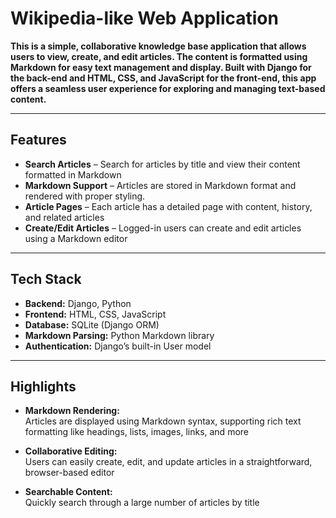 # Wikipedia-like Web Application

**This is a simple, collaborative knowledge base application that allows users to view, create, and edit articles. 
The content is formatted using Markdown for easy text management and display. Built with Django for the back-end and HTML, CSS, 
and JavaScript for the front-end, this app offers a seamless user experience for exploring and managing text-based content.**

---

## Features

- **Search Articles** – Search for articles by title and view their content formatted in Markdown
- **Markdown Support** – Articles are stored in Markdown format and rendered with proper styling.
- **Article Pages** – Each article has a detailed page with content, history, and related articles
- **Create/Edit Articles** – Logged-in users can create and edit articles using a Markdown editor

---

## Tech Stack

- **Backend:** Django, Python
- **Frontend:** HTML, CSS, JavaScript
- **Database:** SQLite (Django ORM)
- **Markdown Parsing:** Python Markdown library
- **Authentication:** Django’s built-in User model

---

## Highlights

- **Markdown Rendering:**  
  Articles are displayed using Markdown syntax, supporting rich text formatting like headings, lists, images, links, and more

- **Collaborative Editing:**  
  Users can easily create, edit, and update articles in a straightforward, browser-based editor

- **Searchable Content:**  
  Quickly search through a large number of articles by title

